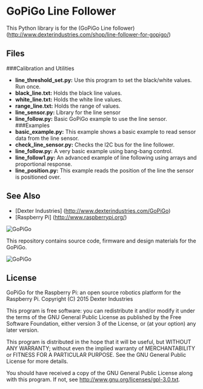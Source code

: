 # GoPiGo Line Follower

This Python library is for the (GoPiGo Line follower)(http://www.dexterindustries.com/shop/line-follower-for-gopigo/)

## Files
###Calibration and Utilities
- <strong>line_threshold_set.py:</strong>  Use this program to set the black/white values.  Run once.
- <strong>black_line.txt:</strong>  Holds the black line values.
- <strong>white_line.txt:</strong>  Holds the white line values.
- <strong>range_line.txt:</strong>  Holds the range of values.
- <strong>line_sensor.py:</strong> Library for the line sensor
- <strong>line_follow.py:</strong> Basic GoPiGo example to use the line sensor.
###Examples
- <strong>basic_example.py:</strong>  This example shows a basic example to read sensor data from the line sensor.
- <strong>check_line_sensor.py:</strong> Checks the I2C bus for the line follower.
- <strong>line_follow.py:</strong>  A very basic example using bang-bang control.
- <strong>line_follow1.py:</strong>  An advanced example of line following using arrays and proportional response.
- <strong>line_position.py:</strong>  This example reads the position of the line the sensor is positioned over.

## See Also

- [Dexter Industries] (http://www.dexterindustries.com/GoPiGo)
- [Raspberry Pi] (http://www.raspberrypi.org/)

![ GoPiGo ](https://raw.githubusercontent.com/DexterInd/GoPiGo/master/GoPiGo_Chassis-300.jpg)

This repository contains source code, firmware and design materials for the GoPiGo.

![ GoPiGo ](https://raw.githubusercontent.com/DexterInd/GoPiGo/master/GoPiGo_Front_Facing_Camera300.jpg)

## License
GoPiGo for the Raspberry Pi: an open source robotics platform for the Raspberry Pi.
Copyright (C) 2015  Dexter Industries

This program is free software: you can redistribute it and/or modify
it under the terms of the GNU General Public License as published by
the Free Software Foundation, either version 3 of the License, or
(at your option) any later version.

This program is distributed in the hope that it will be useful,
but WITHOUT ANY WARRANTY; without even the implied warranty of
MERCHANTABILITY or FITNESS FOR A PARTICULAR PURPOSE.  See the
GNU General Public License for more details.

You should have received a copy of the GNU General Public License
along with this program.  If not, see <http://www.gnu.org/licenses/gpl-3.0.txt>.
